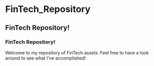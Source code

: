 # FinTech_Repository

## FinTech Repository!

### FinTech Repository!

Welcome to my repository of FinTech assets.
Feel free to have a look around to see what I've accomplished!